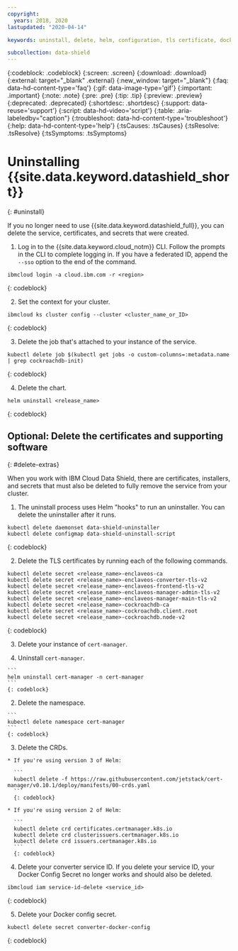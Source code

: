 ```yaml
---
copyright:
  years: 2018, 2020
lastupdated: "2020-04-14"

keywords: uninstall, delete, helm, configuration, tls certificate, docker config secret, environment variable, regions, cluster, container, app security, memory encryption, data in use

subcollection: data-shield
---
```


{:codeblock: .codeblock}
{:screen: .screen}
{:download: .download}
{:external: target="_blank" .external}
{:new_window: target="_blank"}
{:faq: data-hd-content-type='faq'}
{:gif: data-image-type='gif'}
{:important: .important}
{:note: .note}
{:pre: .pre}
{:tip: .tip}
{:preview: .preview}
{:deprecated: .deprecated}
{:shortdesc: .shortdesc}
{:support: data-reuse='support'}
{:script: data-hd-video='script'}
{:table: .aria-labeledby="caption"}
{:troubleshoot: data-hd-content-type='troubleshoot'}
{:help: data-hd-content-type='help'}
{:tsCauses: .tsCauses}
{:tsResolve: .tsResolve}
{:tsSymptoms: .tsSymptoms}



# Uninstalling {{site.data.keyword.datashield_short}}
{: #uninstall}

If you no longer need to use {{site.data.keyword.datashield_full}}, you can delete the service, certificates, and secrets that were created.


1. Log in to the {{site.data.keyword.cloud_notm}} CLI. Follow the prompts in the CLI to complete logging in. If you have a federated ID, append the `--sso` option to the end of the command.

  ```
  ibmcloud login -a cloud.ibm.com -r <region>
  ```
  {: codeblock}

2. Set the context for your cluster.

  ```
  ibmcloud ks cluster config --cluster <cluster_name_or_ID>
  ```
  {: codeblock}

3. Delete the job that's attached to your instance of the service.

  ```
  kubectl delete job $(kubectl get jobs -o custom-columns=:metadata.name | grep cockroachdb-init)
  ```
  {: codeblock}

4. Delete the chart.

  ```
  helm uninstall <release_name>
  ```
  {: codeblock}



## Optional: Delete the certificates and supporting software
{: #delete-extras}

When you work with IBM Cloud Data Shield, there are certificates, installers, and secrets that must also be deleted to fully remove the service from your cluster.

1. The uninstall process uses Helm "hooks" to run an uninstaller. You can delete the uninstaller after it runs.

  ```
  kubectl delete daemonset data-shield-uninstaller
  kubectl delete configmap data-shield-uninstall-script
  ```
  {: codeblock}

2. Delete the TLS certificates by running each of the following commands.

  ```
  kubectl delete secret <release_name>-enclaveos-ca         
  kubectl delete secret <release_name>-enclaveos-converter-tls-v2        
  kubectl delete secret <release_name>-enclaveos-frontend-tls-v2         
  kubectl delete secret <release_name>-enclaveos-manager-admin-tls-v2    
  kubectl delete secret <release_name>-enclaveos-manager-main-tls-v2 
  kubectl delete secret <release_name>-cockroachdb-ca
  kubectl delete secret <release_name>-cockroachdb.client.root
  kubectl delete secret <release_name>-cockroachdb.node-v2
  ```
  {: codeblock}

3. Delete your instance of `cert-manager`. 

  1. Uninstall `cert-manager`.

    ```
    helm uninstall cert-manager -n cert-manager
    ```
    {: codeblock}

  2. Delete the namespace.

    ```
    kubectl delete namespace cert-manager
    ```
    {: codeblock}

  3. Delete the CRDs.

    * If you're using version 3 of Helm:

      ```
      kubectl delete -f https://raw.githubusercontent.com/jetstack/cert-manager/v0.10.1/deploy/manifests/00-crds.yaml
      ```
      {: codeblock}

    * If you're using version 2 of Helm:

      ```
      kubectl delete crd certificates.certmanager.k8s.io
      kubectl delete crd clusterissuers.certmanager.k8s.io 
      kubectl delete crd issuers.certmanager.k8s.io
      ```
      {: codeblock}

4. Delete your converter service ID. If you delete your service ID, your Docker Config Secret no longer works and should also be deleted.

  ```
  ibmcloud iam service-id-delete <service_id>
  ```
  {: codeblock}

5. Delete your Docker config secret.

  ```
  kubectl delete secret converter-docker-config
  ```
  {: codeblock}



